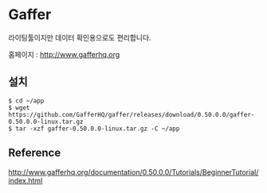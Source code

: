 # Gaffer

라이팅툴이지만 데이터 확인용으로도 편리합니다.

홈페이지 : http://www.gafferhq.org
## 설치

```
$ cd ~/app
$ wget https://github.com/GafferHQ/gaffer/releases/download/0.50.0.0/gaffer-0.50.0.0-linux.tar.gz
$ tar -xzf gaffer-0.50.0.0-linux.tar.gz -C ~/app
```

## Reference
http://www.gafferhq.org/documentation/0.50.0.0/Tutorials/BeginnerTutorial/index.html

